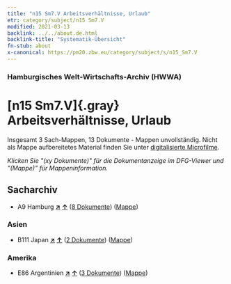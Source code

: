 ```yaml
---
title: "n15 Sm7.V Arbeitsverhältnisse, Urlaub"
etr: category/subject/n15 Sm7.V
modified: 2021-03-13
backlink: ../../about.de.html
backlink-title: "Systematik-Übersicht"
fn-stub: about
x-canonical: https://pm20.zbw.eu/category/subject/s/n15_Sm7.V
---
```


### Hamburgisches Welt-Wirtschafts-Archiv (HWWA)
# [n15 Sm7.V]{.gray}&#8201; Arbeitsverhältnisse, Urlaub&#160; 




Insgesamt 3 Sach-Mappen, 13 Dokumente - Mappen unvollständig.
Nicht als Mappe aufbereitetes Material finden Sie unter [digitalisierte Microfilme](/film/h1_sh.de.html).

_Klicken Sie "(xy Dokumente)" für die Dokumentanzeige im DFG-Viewer und "(Mappe)" für Mappeninformation._

## Sacharchiv



- A9 Hamburg [**&nearr;**](../../../geo/i/140905/about.de.html "Hamburg (alle Mappen)") [**&uarr;**](../../../geo/about.de.html#A9 "Ländersystematik") (<a href="https://pm20.zbw.eu/dfgview/sh/140905,187284" title="über: Hamburg : Arbeitsverhältnisse, Urlaub" target="_blank">8 Dokumente</a>) ([Mappe](../../../../folder/sh/1409xx/140905/1872xx/187284/about.de.html))

### Asien

- B111 Japan [**&nearr;**](../../../geo/i/141272/about.de.html "Japan (alle Mappen)") [**&uarr;**](../../../geo/about.de.html#B111 "Ländersystematik") (<a href="https://pm20.zbw.eu/dfgview/sh/141272,187284" title="über: Japan : Arbeitsverhältnisse, Urlaub" target="_blank">2 Dokumente</a>) ([Mappe](../../../../folder/sh/1412xx/141272/1872xx/187284/about.de.html))

### Amerika

- E86 Argentinien [**&nearr;**](../../../geo/i/141692/about.de.html "Argentinien (alle Mappen)") [**&uarr;**](../../../geo/about.de.html#E86 "Ländersystematik") (<a href="https://pm20.zbw.eu/dfgview/sh/141692,187284" title="über: Argentinien : Arbeitsverhältnisse, Urlaub" target="_blank">3 Dokumente</a>) ([Mappe](../../../../folder/sh/1416xx/141692/1872xx/187284/about.de.html))



